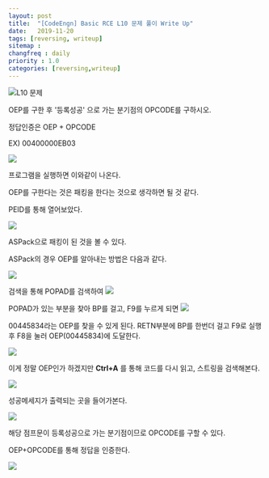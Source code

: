 ```yaml
---
layout: post
title:  "[CodeEngn] Basic RCE L10 문제 풀이 Write Up"
date:   2019-11-20
tags: [reversing, writeup]
sitemap :
changfreq : daily
priority : 1.0
categories: [reversing,writeup]
---
```


![L10 문제](https://img1.daumcdn.net/thumb/R1280x0/?scode=mtistory2&fname=https%3A%2F%2Fk.kakaocdn.net%2Fdn%2F15dbg%2FbtqzT4UwPHs%2FVcpfXiRliEb8RPWGZ1mVb1%2Fimg.png)

OEP를 구한 후 '등록성공' 으로 가는 분기점의 OPCODE를 구하시오.

정답인증은 OEP + OPCODE

EX) 00400000EB03

![](https://img1.daumcdn.net/thumb/R1280x0/?scode=mtistory2&fname=https%3A%2F%2Fk.kakaocdn.net%2Fdn%2FmeIy5%2FbtqzSZ7eVxU%2F20EkUymSja4JpbVKO7XYH0%2Fimg.png)

프로그램을 실행하면 이와같이 나온다.

OEP를 구한다는 것은 패킹을 한다는 것으로 생각하면 될 것 같다.

PEID를 통해 열어보았다.

![](https://img1.daumcdn.net/thumb/R1280x0/?scode=mtistory2&fname=https%3A%2F%2Fk.kakaocdn.net%2Fdn%2F6t3hz%2FbtqzQUlPh9D%2FK38GRhUK3YzMIzbcBBLDMk%2Fimg.png)

ASPack으로 패킹이 된 것을 볼 수 있다.

ASPack의 경우 OEP를 알아내는 방법은 다음과 같다.

![](https://img1.daumcdn.net/thumb/R1280x0/?scode=mtistory2&fname=https%3A%2F%2Fk.kakaocdn.net%2Fdn%2FbLdEZW%2FbtqzP3XOltu%2FSdKK5BtwPKwbyDdT9h1I0k%2Fimg.png)

검색을 통해 POPAD를 검색하여 
![](https://img1.daumcdn.net/thumb/R1280x0/?scode=mtistory2&fname=https%3A%2F%2Fk.kakaocdn.net%2Fdn%2FoOhOV%2FbtqzSPcIuS0%2FBCHx7GDsk29tiL2dHf1cD0%2Fimg.png)

POPAD가 있는 부분을 찾아 BP를 걸고, F9를 누르게 되면
![](https://img1.daumcdn.net/thumb/R1280x0/?scode=mtistory2&fname=https%3A%2F%2Fk.kakaocdn.net%2Fdn%2FXzAOa%2FbtqzQVZgRFG%2FU98kreTYSKSiqTmg9RgIrK%2Fimg.png)

00445834라는 OEP를 찾을 수 있게 된다. RETN부분에 BP를 한번더 걸고 F9로 실행 후 F8을 눌러 OEP(00445834)에 도달한다.

![](https://img1.daumcdn.net/thumb/R1280x0/?scode=mtistory2&fname=https%3A%2F%2Fk.kakaocdn.net%2Fdn%2FbfdT3c%2FbtqzQsQvG5s%2FJLu8zQX8zMdkmkoxUC3wz0%2Fimg.png)

이게 정말 OEP인가 하겠지만 <b>Ctrl+A</b> 를 통해 코드를 다시 읽고, 스트링을 검색해본다.

![](https://img1.daumcdn.net/thumb/R1280x0/?scode=mtistory2&fname=https%3A%2F%2Fk.kakaocdn.net%2Fdn%2FA9uvd%2FbtqzRNTWU1J%2F6GCPtz4MukJSNJwrEvu0Pk%2Fimg.png)

성공메세지가 출력되는 곳을 들어가본다.

![](https://img1.daumcdn.net/thumb/R1280x0/?scode=mtistory2&fname=https%3A%2F%2Fk.kakaocdn.net%2Fdn%2FbB2wig%2FbtqzT5lBRCo%2FRV0J3iSzFyK3m1ftjYtTa1%2Fimg.png)

해당 점프문이 등록성공으로 가는 분기점이므로 OPCODE를 구할 수 있다.

OEP+OPCODE를 통해 정답을 인증한다.

![](https://img1.daumcdn.net/thumb/R1280x0/?scode=mtistory2&fname=https%3A%2F%2Fk.kakaocdn.net%2Fdn%2F5zuHv%2FbtqzTDJDEYr%2Fhpey7wMjNGWX6G0ts1Dbz1%2Fimg.png)
